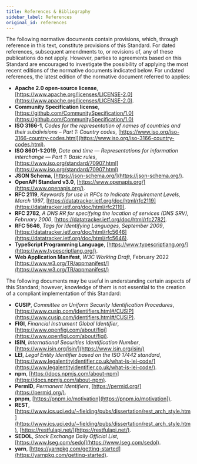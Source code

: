 ```yaml
---
title: References & Bibliography
sidebar_label: References
original_id: references
---
```



The following normative documents contain provisions, which, through reference in this text, constitute provisions of this Standard. For dated references, subsequent amendments to, or revisions of, any of these publications do not apply. However, parties to agreements based on this Standard are encouraged to investigate the possibility of applying the most recent editions of the normative documents indicated below. For undated references, the latest edition of the normative document referred to applies:

- **Apache 2.0 open-source license**, [https://www.apache.org/licenses/LICENSE-2.0](https://www.apache.org/licenses/LICENSE-2.0).
- **Community Specification license**, [https://github.com/CommunitySpecification/1.0](https://github.com/CommunitySpecification/1.0)
- **ISO 3166-1**, _Codes for the representation of names of countries and their subdivisions – Part 1: Country codes_, [https://www.iso.org/iso-3166-country-codes.html](https://www.iso.org/iso-3166-country-codes.html).
- **ISO 8601-1:2019**, _Date and time — Representations for information interchange — Part 1: Basic rules_, [https://www.iso.org/standard/70907.html](https://www.iso.org/standard/70907.html)
- **JSON Schema**, [https://json-schema.org/](https://json-schema.org/).
- **OpenAPI Standard v3.0**, [https://www.openapis.org/](https://www.openapis.org/).
- **RFC 2119**, _Keywords for use in RFCs to Indicate Requirement Levels, March 1997_, [https://datatracker.ietf.org/doc/html/rfc2119](https://datatracker.ietf.org/doc/html/rfc2119).
- **RFC 2782**, _A DNS RR for specifying the location of services (DNS SRV), February 2000_, [https://datatracker.ietf.org/doc/html/rfc2782].
- **RFC 5646**, _Tags for Identifying Languages, September 2009_, [https://datatracker.ietf.org/doc/html/rfc5646](https://datatracker.ietf.org/doc/html/rfc5646).
- **TypeScript Programming Language**, [https://www.typescriptlang.org/](https://www.typescriptlang.org/).
- **Web Application Manifest**, _W3C Working Draft_, February 2022 [https://www.w3.org/TR/appmanifest/](https://www.w3.org/TR/appmanifest/)

The following documents may be useful in understanding certain aspects of this Standard; however, knowledge of them is not essential to the creation of a compliant implementation of this Standard:

- **CUSIP**, _Committee on Uniform Security Identification Procedures_, [https://www.cusip.com/identifiers.html#/CUSIP](https://www.cusip.com/identifiers.html#/CUSIP).
- **FIGI**, _Financial Instrument Global Identifier_, [https://www.openfigi.com/about/figi](https://www.openfigi.com/about/figi).
- **ISIN**, _International Securities Identification Number_, [https://www.isin.org/isin/](https://www.isin.org/isin/)
- **LEI**, _Legal Entity Identifier based on the ISO 17442 standard_, [https://www.legalentityidentifier.co.uk/what-is-lei-code/](https://www.legalentityidentifier.co.uk/what-is-lei-code/).
- **npm**,  [https://docs.npmjs.com/about-npm](https://docs.npmjs.com/about-npm).
- **PermID**, _Permanent Identifiers_, [https://permid.org/](https://permid.org/).
- **pnpm**, [https://pnpm.io/motivation](https://pnpm.io/motivation]).
- **REST**, [https://www.ics.uci.edu/~fielding/pubs/dissertation/rest_arch_style.htm](https://www.ics.uci.edu/~fielding/pubs/dissertation/rest_arch_style.htm), [https://restfulapi.net/](https://restfulapi.net/).
- **SEDOL**, _Stock Exchange Daily Official List_, [https://www.lseg.com/sedol](https://www.lseg.com/sedol).
- **yarn**, [https://yarnpkg.com/getting-started](https://yarnpkg.com/getting-started).
